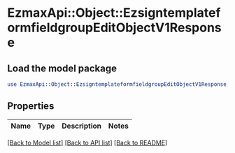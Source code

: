 # EzmaxApi::Object::EzsigntemplateformfieldgroupEditObjectV1Response

## Load the model package
```perl
use EzmaxApi::Object::EzsigntemplateformfieldgroupEditObjectV1Response;
```

## Properties
Name | Type | Description | Notes
------------ | ------------- | ------------- | -------------

[[Back to Model list]](../README.md#documentation-for-models) [[Back to API list]](../README.md#documentation-for-api-endpoints) [[Back to README]](../README.md)


